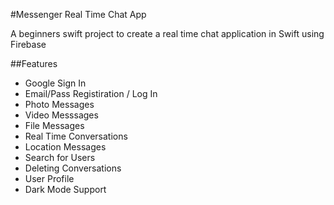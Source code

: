 #Messenger Real Time Chat App

A beginners swift project to create a real time chat application in Swift using Firebase


##Features
- Google Sign In
- Email/Pass Registiration / Log In
- Photo Messages
- Video Messsages
- File Messages
- Real Time Conversations
- Location Messages
- Search for Users
- Deleting Conversations
- User Profile
- Dark Mode Support

